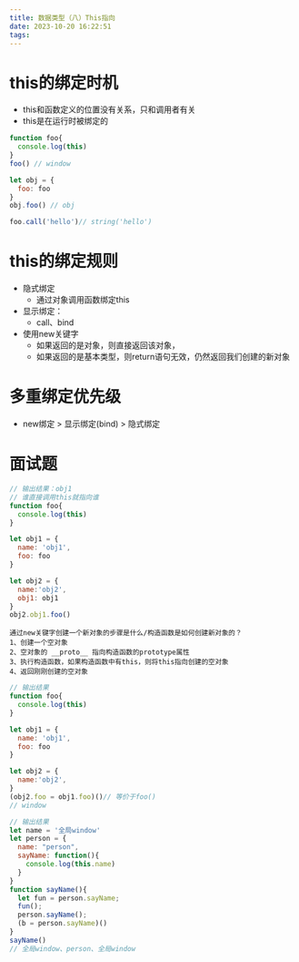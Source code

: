```yaml
---
title: 数据类型（八）This指向
date: 2023-10-20 16:22:51
tags:
---
```


# this的绑定时机

* this和函数定义的位置没有关系，只和调用者有关
* this是在运行时被绑定的

```js
function foo{
  console.log(this)
}
foo() // window

let obj = {
  foo: foo
}
obj.foo() // obj

foo.call('hello')// string('hello')
```

# this的绑定规则

* 隐式绑定
  * 通过对象调用函数绑定this
* 显示绑定：
  * call、bind
* 使用new关键字
  * 如果返回的是对象，则直接返回该对象，
  * 如果返回的是基本类型，则return语句无效，仍然返回我们创建的新对象

# 多重绑定优先级

* new绑定 > 显示绑定(bind) > 隐式绑定

# 面试题

```js
// 输出结果：obj1
// 谁直接调用this就指向谁
function foo{
  console.log(this)
}

let obj1 = {
  name: 'obj1',
  foo: foo
}

let obj2 = {
  name:'obj2',
  obj1: obj1
}
obj2.obj1.foo()
```

```
通过new关键字创建一个新对象的步骤是什么/构造函数是如何创建新对象的？
1、创建一个空对象
2、空对象的 __proto__ 指向构造函数的prototype属性
3、执行构造函数，如果构造函数中有this，则将this指向创建的空对象
4、返回刚刚创建的空对象
```

```js
// 输出结果
function foo{
  console.log(this)
}

let obj1 = {
  name: 'obj1',
  foo: foo
}

let obj2 = {
  name:'obj2',
}
(obj2.foo = obj1.foo)()// 等价于foo()
// window
```

```js
// 输出结果
let name = '全局window'
let person = {
  name: "person",
  sayName: function(){
    console.log(this.name)
  }
}
function sayName(){
  let fun = person.sayName;
  fun();
  person.sayName();
  (b = person.sayName)()
}
sayName()
// 全局window、person、全局window
```